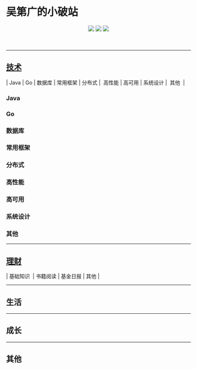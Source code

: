 # 吴第广的小破站


<div align="center">
    <a href="https://wudg.github.io"> <img src="https://badgen.net/badge/wudg/%E5%9C%A8%E7%BA%BF%E9%98%85%E8%AF%BB?icon=sourcegraph&color=4ab8a1"></a>
    <a href="https://github.com/wudg/books"> <img src="https://badgen.net/github/stars/wudg/books?icon=github&color=4ab8a1"></a>
    <a href="https://github.com/wudg/books"> <img src="https://badgen.net/github/forks/wudg/books?icon=github&color=4ab8a1"></a>
</div>

<br>

<!-- | Java&nbsp; | 数据库 | 常用框架&nbsp;|分布式| &nbsp;高性能&nbsp;&nbsp;|&nbsp;高可用&nbsp;&nbsp;|系统设计| &nbsp;&nbsp;其他| -->
<!-- | :---: | :----: | :---: | :----: | :----: | :----: | :----: | :----: |
| [:pencil2:](#pencil2-Java) | [:computer:](#computer-数据库) | [:cloud:](#cloud-常用框架) | [:art:](#art-分布式) | [:floppy_disk:](#floppy_disk-高性能) |[:coffee:](#coffee-高可用)| [:bulb:](#bulb-系统设计) |[:wrench:](#wrench-其他)| -->

<br>

---
## [技术](docs/backend/README.md)

|&nbsp;Java&nbsp;|&nbsp;Go&nbsp;|&nbsp;数据库&nbsp;| 常用框架&nbsp;|&nbsp;分布式&nbsp;| &nbsp;高性能&nbsp;|&nbsp;高可用&nbsp;|&nbsp;系统设计&nbsp;| &nbsp;其他 &nbsp;|

### Java

### Go

### 数据库

### 常用框架

### 分布式

### 高性能

### 高可用

### 系统设计

### 其他

---

## [理财](docs/fund/README.md)

| 基础知识&nbsp; | 书籍阅读 | 基金日报&nbsp;|&nbsp;其他&nbsp;|

---
## 生活

---
## 成长

---
## 其他